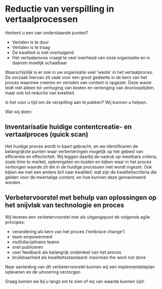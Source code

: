 # Reductie van verspilling in vertaalprocessen

Herkent u een van onderstaande punten?

* Vertalen is te duur
* Vertalen is te traag
* De kwaliteit is niet overtuigend
* Het vertaalproces vraagt te veel overhead van onze organisatie en is daarom moeilijk schaalbaar

Waarschijnlijk is er ook in uw organisatie veel 'waste' in het vertaalproces. De oorzaak hiervan zit vaak voor een groot gedeelte in de kern van het proces waarmee creeren en vertalen van content is opgezet. Deze waste leidt niet alleen tot verhoging van kosten en verlenging van doorlooptijden, maar ook tot reductie van kwaliteit.

Is het voor u tijd om de verspilling aan te pakken? Wij kunnen u helpen. 

Wat wij doen:

## Inventarisatie huidige contentcreatie- en vertaalproces (quick scan)
Het huidige proces wordt in kaart gebracht, en we identificeren de belangrijkste punten waar verberteringen mogelijk op het gebied van efficientie en effectiviteit. Wij leggen daarbij de nadruk op meetbare criteria, zoals time to market, opbrengsten en kosten en kijken waar in het proces verborgen waarde zit die in de huidige processen niet wordt ingezet. Ook kijken we met een andere bril naar kwaliteit: wat zijn de kwaliteitscriteria die gelden voor de meertalige content, en hoe kunnen deze gemaximeerd worden. 

## Verbetervoorstel met behulp van oplossingen op het snijvlak van technologie en proces
Wij leveren een verbetervoorstel met als uitgangspunt de volgende agile principes:

* verandering als kern van het proces ('embrace change')
* team empowerment
* multidisciplinaire teams 
* snel publiceren 
* user feedback als belangrijk onderdeel van het proces
* bruikbaarheid als kwaliteitsstandaard: maximize the work not done

Naar aanleiding van dit verbetervoorstel kunnen wij een implementatieplan opleveren en de uitvoering verzorgen.

Graag komen we bij u langs om te zien of wij van waarde kunnen zijn! 

